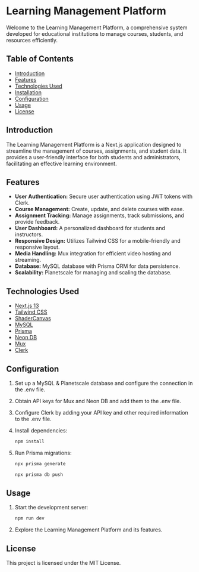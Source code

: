 # Learning Management Platform

Welcome to the Learning Management Platform, a comprehensive system developed for educational institutions to manage courses, students, and resources efficiently.

## Table of Contents
- [Introduction](#introduction)
- [Features](#features)
- [Technologies Used](#technologies-used)
- [Installation](#installation)
- [Configuration](#configuration)
- [Usage](#usage)
- [License](#license)

## Introduction

The Learning Management Platform is a Next.js application designed to streamline the management of courses, assignments, and student data. It provides a user-friendly interface for both students and administrators, facilitating an effective learning environment.

## Features

- **User Authentication:** Secure user authentication using JWT tokens with Clerk.
- **Course Management:** Create, update, and delete courses with ease.
- **Assignment Tracking:** Manage assignments, track submissions, and provide feedback.
- **User Dashboard:** A personalized dashboard for students and instructors.
- **Responsive Design:** Utilizes Tailwind CSS for a mobile-friendly and responsive layout.
- **Media Handling:** Mux integration for efficient video hosting and streaming.
- **Database:** MySQL database with Prisma ORM for data persistence.
- **Scalability:** Planetscale for managing and scaling the database.

## Technologies Used

- [Next.js 13](https://nextjs.org/)
- [Tailwind CSS](https://tailwindcss.com/)
- [ShaderCanvas](https://github.com/solana-labs/shadcn)
- [MySQL](https://www.mysql.com/)
- [Prisma](https://www.prisma.io/)
- [Neon DB](https://planetscale.com/)
- [Mux](https://mux.com/)
- [Clerk](https://clerk.dev/)

## Configuration

1. Set up a MySQL & Planetscale database and configure the connection in the .env file.
2. Obtain API keys for Mux and Neon DB and add them to the .env file.
3. Configure Clerk by adding your API key and other required information to the .env file.
4. Install dependencies:
   
   ```bash
   npm install
5. Run Prisma migrations:

   ```bash
   npx prisma generate
   
   npx prisma db push
## Usage
1. Start the development server:
   
    ```bash
    npm run dev
3. Explore the Learning Management Platform and its features.

## License
This project is licensed under the MIT License.